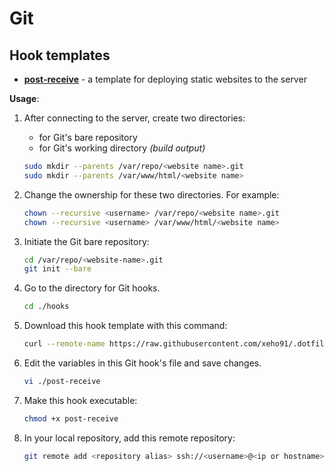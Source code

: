 # Git

## Hook templates

- **[post-receive]** - a template for deploying static websites to the server

**Usage**:

1. After connecting to the server, create two directories:
   - for Git's bare repository
   - for Git's working directory _(build output)_

   ```bash
   sudo mkdir --parents /var/repo/<website name>.git
   sudo mkdir --parents /var/www/html/<website name>
   ```

2. Change the ownership for these two directories. For example:

   ```bash
   chown --recursive <username> /var/repo/<website name>.git
   chown --recursive <username> /var/www/html/<website name>
   ```

3. Initiate the Git bare repository:

   ```bash
   cd /var/repo/<website-name>.git
   git init --bare
   ```

4. Go to the directory for Git hooks.

   ```bash
   cd ./hooks
   ```

5. Download this hook template with this command:

   ```bash
   curl --remote-name https://raw.githubusercontent.com/xeho91/.dotfiles/main/Git/post-receive
   ```

6. Edit the variables in this Git hook's file and save changes.

   ```bash
   vi ./post-receive
   ```

7. Make this hook executable:

   ```bash
   chmod +x post-receive
   ```

8. In your local repository, add this remote repository:

   ```bash
   git remote add <repository alias> ssh://<username>@<ip or hostname>/var/repo/<website name>.git
   ```

[post-receive]: "./post-receive"
